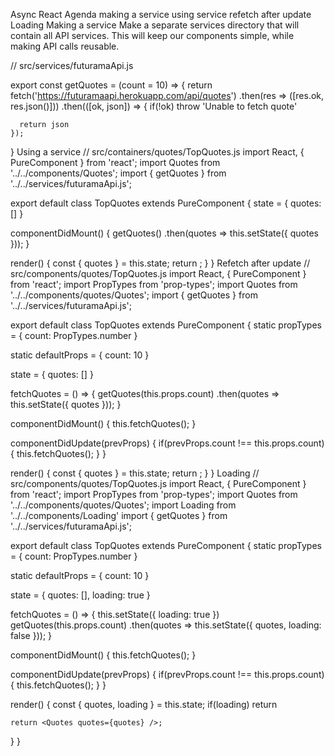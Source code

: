 Async React
Agenda
making a service
using service
refetch after update
Loading
Making a service
Make a separate services directory that will contain all API services. This will keep our components simple, while making API calls reusable.

// src/services/futuramaApi.js

export const getQuotes = (count = 10) => {
  return fetch('https://futuramaapi.herokuapp.com/api/quotes')
    .then(res => ([res.ok, res.json()]))
    .then(([ok, json]) => {
      if(!ok) throw 'Unable to fetch quote'

      return json
    });
}
Using a service
// src/containers/quotes/TopQuotes.js
import React, { PureComponent } from 'react';
import Quotes from '../../components/Quotes';
import { getQuotes } from '../../services/futuramaApi.js';

export default class TopQuotes extends PureComponent {
  state = {
    quotes: []
  }

  componentDidMount() {
    getQuotes()
      .then(quotes => this.setState({ quotes }));
  }

  render() {
    const { quotes } = this.state;
    return <Quotes quotes={quotes} />;
  }
}
Refetch after update
// src/components/quotes/TopQuotes.js
import React, { PureComponent } from 'react';
import PropTypes from 'prop-types';
import Quotes from '../../components/quotes/Quotes';
import { getQuotes } from '../../services/futuramaApi.js';

export default class TopQuotes extends PureComponent {
  static propTypes = {
    count: PropTypes.number
  }

  static defaultProps = {
    count: 10
  }

  state = {
    quotes: []
  }

  fetchQuotes = () => {
    getQuotes(this.props.count)
      .then(quotes => this.setState({ quotes }));
  }

  componentDidMount() {
    this.fetchQuotes();
  }

  componentDidUpdate(prevProps) {
    if(prevProps.count  !== this.props.count) {
      this.fetchQuotes();
    }
  }

  render() {
    const { quotes } = this.state;
    return <Quotes quotes={quotes} />;
  }
}
Loading
// src/components/quotes/TopQuotes.js
import React, { PureComponent } from 'react';
import PropTypes from 'prop-types';
import Quotes from '../../components/quotes/Quotes';
import Loading from '../../components/Loading'
import { getQuotes } from '../../services/futuramaApi.js';

export default class TopQuotes extends PureComponent {
  static propTypes = {
    count: PropTypes.number
  }

  static defaultProps = {
    count: 10
  }

  state = {
    quotes: [],
    loading: true
  }

  fetchQuotes = () => {
    this.setState({ loading: true })
    getQuotes(this.props.count)
      .then(quotes => this.setState({ quotes, loading: false }));
  }

  componentDidMount() {
    this.fetchQuotes();
  }

  componentDidUpdate(prevProps) {
    if(prevProps.count  !== this.props.count) {
      this.fetchQuotes();
    }
  }

  render() {
    const { quotes, loading } = this.state;
    if(loading) return <Loading />

    return <Quotes quotes={quotes} />;
  }
}
